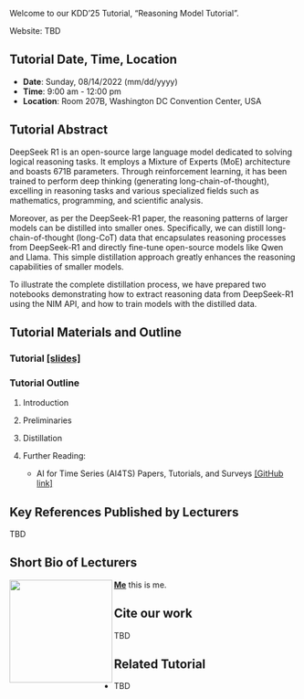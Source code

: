 Welcome to our KDD’25 Tutorial, “Reasoning Model Tutorial”.

Website: TBD


##  Tutorial Date, Time, Location
- **Date**: Sunday, 08/14/2022 (mm/dd/yyyy)
- **Time**: 9:00 am - 12:00 pm
- **Location**: Room 207B, Washington DC Convention Center, USA


## Tutorial Abstract

DeepSeek R1 is an open-source large language model dedicated to solving logical reasoning tasks. It employs a Mixture of Experts (MoE) architecture and boasts 671B parameters. Through reinforcement learning, it has been trained to perform deep thinking (generating long-chain-of-thought), excelling in reasoning tasks and various specialized fields such as mathematics, programming, and scientific analysis.

Moreover, as per the DeepSeek-R1 paper, the reasoning patterns of larger models can be distilled into smaller ones. Specifically, we can distill long-chain-of-thought (long-CoT) data that encapsulates reasoning processes from DeepSeek-R1 and directly fine-tune open-source models like Qwen and Llama. This simple distillation approach greatly enhances the reasoning capabilities of smaller models.

To illustrate the complete distillation process, we have prepared two notebooks demonstrating how to extract reasoning data from DeepSeek-R1 using the NIM API, and how to train models with the distilled data.

## Tutorial Materials and Outline

### Tutorial [[slides]](TBD)
### Tutorial Outline

1. Introduction
   
   
2. Preliminaries 
  
3. Distillation

4. Further Reading:
   - AI for Time Series (AI4TS) Papers, Tutorials, and Surveys [\[GitHub link\]](https://github.com/qingsongedu/awesome-AI-for-time-series-papers)



## Key References Published by Lecturers
TBD


## Short Bio of Lecturers

<img align="left" src="TBD" width="180" > **[Me](TBD)** this is me. 



## Cite our work
TBD

## Related Tutorial
- TBD
